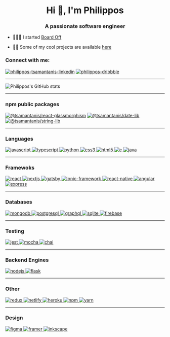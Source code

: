 <h1 align="center">Hi 👋, I'm Philippos</h1>
<h3 align="center">A passionate software engineer</h3>

- 🏄🏽‍♂️ I started [Board Off](https://www.board-off.com)

- 👨‍💻 Some of my cool projects are available [here](https://www.makeschool.com/portfolio/philippos)

<h3 align="left">Connect with me:</h3>
<p align="left">
	
<a href="https://linkedin.com/in/philippos-tsamantanis-a0b12a14a" target="blank">
<img align="center" src="https://img.shields.io/badge/LinkedIn-0077B5?style=for-the-badge&logo=linkedin&logoColor=white" alt="philippos-tsamantanis-linkedin" /></a>
<a href="https://dribbble.com/philippos" target="blank"><img align="center" src="https://img.shields.io/badge/Dribbble-EA4C89?style=for-the-badge&logo=dribbble&logoColor=white" alt="philippos-dribbble" /></a>
</p>

<hr />

![Philippos's GitHub stats](https://github-readme-stats.vercel.app/api?username=tsamantanis&count_private=true&show_icons=true&theme=react)

<hr />

### npm public packages
<a href="https://www.npmjs.com/package/@tsamantanis/react-glassmorphism" target="blank"><img src="https://img.shields.io/badge/NPM-react--glassmorphism-%23FD6D0D?style=for-the-badge&logo=appveyor" alt="@tsamantanis/react-glassmorphism"/></a>
<a href="https://www.npmjs.com/package/@tsamantanis/date-lib" target="blank"><img src="https://img.shields.io/badge/NPM-date--lib-%232cC974?style=for-the-badge&logo=appveyor" alt="@tsamantanis/date-lib"/></a>
<a href="https://www.npmjs.com/package/@tsamantanis/string-lib" target="blank"><img src="https://img.shields.io/badge/NPM-string--lib-%236c0cfc?style=for-the-badge&logo=appveyor" alt="@tsamantanis/string-lib"/></a>

<hr />

### Languages

<p align="left"> 
	<a href="https://developer.mozilla.org/en-US/docs/Web/JavaScript" target="blank"> 
		<img src="https://img.shields.io/badge/JavaScript-F7DF1E?style=for-the-badge&logo=javascript&logoColor=black" alt="javascript" /> 
	</a> 
	<a href="https://www.typescriptlang.org/" target="blank"> 
		<img src="https://img.shields.io/badge/TypeScript-007ACC?style=for-the-badge&logo=typescript&logoColor=white" alt="typescript" /> 
	</a> 
  <a href="https://www.python.org" target="blank"> 
		<img src="https://img.shields.io/badge/Python-3776AB?style=for-the-badge&logo=python&logoColor=white" alt="python" /> 
	</a> 
	<a href="https://www.w3schools.com/css/" target="blank"> 
	  <img src="https://img.shields.io/badge/CSS3-1572B6?style=for-the-badge&logo=css3&logoColor=white" alt="css3" /> 
	</a> 
  <a href="https://www.w3.org/html/" target="blank"> 
		<img src="https://img.shields.io/badge/HTML5-E34F26?style=for-the-badge&logo=html5&logoColor=white" alt="html5" /> 
	</a> 
	<a href="https://www.cprogramming.com/" target="blank"> 
	  <img src="https://img.shields.io/badge/C-00599C?style=for-the-badge&logo=c&logoColor=white" alt="c" /> 
	</a> 
	<a href="https://www.java.com/en/" target="blank"> 
	  <img src="https://img.shields.io/badge/Java-ED8B00?style=for-the-badge&logo=java&logoColor=white" alt="java" /> 
	</a> 
	</p>
	
<hr />

### Framewoks

<p align="left">
  <a href="https://reactjs.org/" target="blank"> 
		<img src="https://img.shields.io/badge/React-20232A?style=for-the-badge&logo=react&logoColor=61DAFB" alt="react" /> 
	</a> 
  <a href="https://nextjs.org/" target="blank"> 
		<img src="https://img.shields.io/badge/next.js-000000?style=for-the-badge&logo=next.js&logoColor=white" alt="nextjs" /> 
	</a>
  	<a href="https://www.gatsbyjs.com/" target="blank"> 
		<img src="https://img.shields.io/badge/Gatsby-663399?style=for-the-badge&logo=gatsby&logoColor=white" alt="gatsby" /> 
	</a>
	<a href="https://ionicframework.com/" target="blank"> 
		<img src="https://img.shields.io/badge/IONIC-3880FF?style=for-the-badge" alt="ionic-framework" /> 
	</a> 
	<a href="https://reactnative.dev/" target="blank"> 
		<img src="https://img.shields.io/badge/React_Native-20232A?style=for-the-badge&logo=react&logoColor=61DAFB" alt="react-native" /> 
	</a> 
	<a href="https://angular.io/" target="blank">
		<img src="https://img.shields.io/badge/Angular-DD0031?style=for-the-badge&logo=angular&logoColor=white" alt="angular" /> 
	</a>
	<a href="https://expressjs.com" target="blank"> 
	  <img src="https://img.shields.io/badge/Express.js-000000?style=for-the-badge&logo=express&logoColor=white" alt="express"/> 
	</a> 
</p>

<hr />

### Databases
<p align="left">
	<a href="https://www.mongodb.com/" target="blank"> 
		<img src="https://img.shields.io/badge/MongoDB-4EA94B?style=for-the-badge&logo=mongodb&logoColor=white" alt="mongodb" /> 
	</a> 
  <a href="https://www.postgresql.org" target="blank"> 
		<img src="https://img.shields.io/badge/PostgreSQL-316192?style=for-the-badge&logo=postgresql&logoColor=white" alt="postgresql" /> 
	</a> 
	<a href="https://graphql.org" target="blank"> 
		<img src="https://img.shields.io/badge/GraphQl-E10098?style=for-the-badge&logo=graphql&logoColor=white" alt="graphql"/> 
	</a>
	<a href="https://sqlite.org/index.html" target="blank"> 
		<img src="https://img.shields.io/badge/SQLite-07405E?style=for-the-badge&logo=sqlite&logoColor=white" alt="sqlite"/> 
	</a>
	<a href="https://firebase.google.com/" target="blank">
	  <img src="https://img.shields.io/badge/firebase-ffca28?style=for-the-badge&logo=firebase&logoColor=white" alt="firebase" /> 
	</a> 
</p>

<hr />

### Testing
<p align="left">
  	<a href="https://jestjs.io" target="blank"> 
		<img src="https://img.shields.io/badge/Jest-C21325?style=for-the-badge&logo=jest&logoColor=white" alt="jest" /> 
	</a> 
	<a href="https://mochajs.org" target="blank"> 
		<img src="https://img.shields.io/badge/MOCHA-8D6748?style=for-the-badge" alt="mocha" /> 
	</a> 
	<a href="https://chaijs.com" target="blank"> 
		<img src="https://img.shields.io/badge/CHAI-9B2E28?style=for-the-badge" alt="chai" /> 
	</a>
</p>

<hr />

### Backend Engines
<p align="left">
	<a href="https://nodejs.org" target="blank"> 
		<img src="https://img.shields.io/badge/Node.js-43853D?style=for-the-badge&logo=node.js&logoColor=white" alt="nodejs" /> 
	</a> 
	<a href="https://flask.palletsprojects.com/" target="blank"> 
		<img src="https://img.shields.io/badge/Flask-000000?style=for-the-badge&logo=flask&logoColor=white" alt="flask" /> 
	</a> 
</p>

<hr />

### Other
<p align="left">
	<a href="https://redux.js.org" target="blank"> 
		<img src="https://img.shields.io/badge/Redux-593D88?style=for-the-badge&logo=redux&logoColor=white" alt="redux" /> 
	</a> 
	<a href="https://netlify.com" target="blank"> 
		<img src="https://img.shields.io/badge/Netlify-00C7B7?style=for-the-badge&logo=netlify&logoColor=white" alt="netlify"/> 
	</a>  
  	<a href="https://heroku.com" target="blank"> 
		<img src="https://img.shields.io/badge/Heroku-430098?style=for-the-badge&logo=heroku&logoColor=white" alt="heroku"/> 
	</a>  
	<a href="https://npmjs.com" target="blank"> 
		<img src="https://img.shields.io/badge/npm-CB3837?style=for-the-badge&logo=npm&logoColor=white" alt="npm"/> 
	</a>  
	<a href="https://yarnpkg.com/" target="blank"> 
		<img src="https://img.shields.io/badge/Yarn-2C8EBB?style=for-the-badge&logo=yarn&logoColor=white" alt="yarn"/> 
	</a>
	
 </p>

<hr />

### Design
<p align="left">
  <a href="https://www.figma.com/" target="blank"> 
	  <img src="https://img.shields.io/badge/FIGMA-1ABCFE?style=for-the-badge" alt="figma" /> 
	</a> 
	<a href="https://www.framer.com/" target="blank"> 
	  <img src="https://img.shields.io/badge/FRAMER-A562FE?style=for-the-badge" alt="framer" /> 
	</a> 
	<a href="https://www.inkscape.org/" target="blank"> 
	  <img src="https://img.shields.io/badge/INKSCAPE-FFFFFF?style=for-the-badge" alt="inkscape" /> 
	</a> 
</p>
